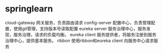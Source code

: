 # springlearn
cloud-gateway 网关服务，负责路由请求
config-server 配置中心，负责管理配置，使用git管理，支持版本号读取配置
eureka server 服务治理中心，服务发现，服务治理，请求的负载均衡。
eureka client 服务提供者，将服务注册到服务治理中心，提供基本服务。
ribbon 使用ribbon和eureka client 向服务中心请求服务
